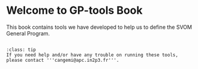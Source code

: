 # Welcome to GP-tools Book

This book contains tools we have developed to help us to define the SVOM General Program.

```{tableofcontents}
```

```{admonition} Need help?
:class: tip
If you need help and/or have any trouble on running these tools, please contact '''cangemi@apc.in2p3.fr'''.
```
